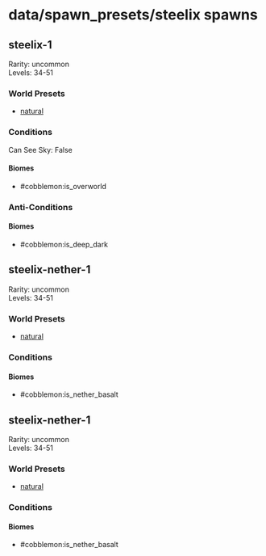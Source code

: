 # data/spawn_presets/steelix spawns  
  
## steelix-1  
Rarity: uncommon  
Levels: 34-51  
  
### World Presets  
* [natural](data/spawn_data/natural.md)  
  
### Conditions  
Can See Sky: False  
  
#### Biomes  
  * #cobblemon:is_overworld
  
  
### Anti-Conditions  
  
#### Biomes  
  * #cobblemon:is_deep_dark
  
  
## steelix-nether-1  
Rarity: uncommon  
Levels: 34-51  
  
### World Presets  
* [natural](data/spawn_data/natural.md)  
  
### Conditions  
  
#### Biomes  
  * #cobblemon:is_nether_basalt
  
  
## steelix-nether-1  
Rarity: uncommon  
Levels: 34-51  
  
### World Presets  
* [natural](data/spawn_data/natural.md)  
  
### Conditions  
  
#### Biomes  
  * #cobblemon:is_nether_basalt
  
